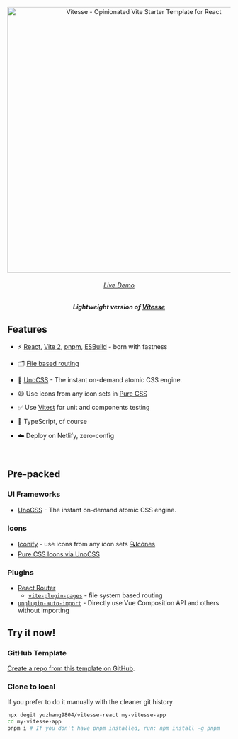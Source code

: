 <p align='center'>
  <img src='https://user-images.githubusercontent.com/11247099/111864893-a457fd00-899e-11eb-9f05-f4b88987541d.png' alt='Vitesse - Opinionated Vite Starter Template for React' width='600'/>
</p>

<h6 align='center'>
<a href="https://vitesse-react.vercel.app/">Live Demo</a>
</h6>

<h5 align='center'>
<b>Lightweight version of <a href="https://github.com/yuzhang9804/vitesse-react">Vitesse</a></b>
</h5>
</p>

## Features

- ⚡️ [React](https://github.com/facebook/react/), [Vite 2](https://github.com/vitejs/vite), [pnpm](https://pnpm.js.org/), [ESBuild](https://github.com/evanw/esbuild) - born with fastness

- 🗂 [File based routing](./src/pages)

- 🎨 [UnoCSS](https://github.com/antfu/unocss) - The instant on-demand atomic CSS engine.

- 😃 Use icons from any icon sets in [Pure CSS](https://github.com/antfu/unocss/tree/main/packages/preset-icons)

- ✅ Use [Vitest](http://vitest.dev/) for unit and components testing

- 🦾 TypeScript, of course

- ☁️ Deploy on Netlify, zero-config

<br>

## Pre-packed

### UI Frameworks

- [UnoCSS](https://github.com/antfu/unocss) - The instant on-demand atomic CSS engine.

### Icons

- [Iconify](https://iconify.design) - use icons from any icon sets [🔍Icônes](https://icones.netlify.app/)
- [Pure CSS Icons via UnoCSS](https://github.com/antfu/unocss/tree/main/packages/preset-icons)

### Plugins

- [React Router](https://reactrouter.com/)
  - [`vite-plugin-pages`](https://github.com/hannoeru/vite-plugin-pages) - file system based routing
- [`unplugin-auto-import`](https://github.com/antfu/unplugin-auto-import) - Directly use Vue Composition API and others without importing

## Try it now!

### GitHub Template

[Create a repo from this template on GitHub](https://github.com/yuzhang9804/vitesse-react/generate).

### Clone to local

If you prefer to do it manually with the cleaner git history

```bash
npx degit yuzhang9804/vitesse-react my-vitesse-app
cd my-vitesse-app
pnpm i # If you don't have pnpm installed, run: npm install -g pnpm
```
